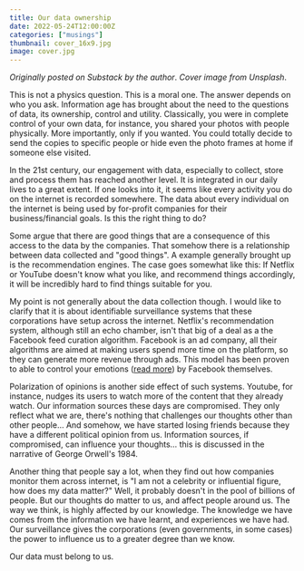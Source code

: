 ```yaml
---
title: Our data ownership
date: 2022-05-24T12:00:00Z
categories: ["musings"]
thumbnail: cover_16x9.jpg
image: cover.jpg
---
```


_Originally posted on Substack by the author_.
_Cover image from Unsplash_.

This is not a physics question. This is a moral one. The answer depends on who you ask. Information age has brought about the need to the questions of data, its ownership, control and utility. Classically, you were in complete control of your own data, for instance, you shared your photos with people physically. More importantly, only if you wanted. You could totally decide to send the copies to specific people or hide even the photo frames at home if someone else visited.

In the 21st century, our engagement with data, especially to collect, store and process them has reached another level. It is integrated in our daily lives to a great extent. If one looks into it, it seems like every activity you do on the internet is recorded somewhere. The data about every individual on the internet is being used by for-profit companies for their business/financial goals. Is this the right thing to do?

Some argue that there are good things that are a consequence of this access to the data by the companies. That somehow there is a relationship between data collected and "good things". A example generally brought up is the recommendation engines. The case goes somewhat like this: If Netflix or YouTube doesn't know what you like, and recommend things accordingly, it will be incredibly hard to find things suitable for you.

My point is not generally about the data collection though. I would like to clarify that it is about identifiable surveillance systems that these corporations have setup across the internet. Netflix's recommendation system, although still an echo chamber, isn't that big of a deal as a the Facebook feed curation algorithm. Facebook is an ad company, all their algorithms are aimed at making users spend more time on the platform, so they can generate more revenue through ads. This model has been proven to able to control your emotions ([read more](https://www.theguardian.com/technology/2014/jun/29/facebook-users-emotions-news-feeds)) by Facebook themselves.

Polarization of opinions is another side effect of such systems. Youtube, for instance, nudges its users to watch more of the content that they already watch. Our information sources these days are compromised. They only reflect what we are, there's nothing that challenges our thoughts other than other people… And somehow, we have started losing friends because they have a different political opinion from us. Information sources, if compromised, can influence your thoughts… this is discussed in the narrative of George Orwell's 1984.

Another thing that people say a lot, when they find out how companies monitor them across internet, is "I am not a celebrity or influential figure, how does my data matter?" Well, it probably doesn't in the pool of billions of people. But our thoughts do matter to us, and affect people around us. The way we think, is highly affected by our knowledge. The knowledge we have comes from the information we have learnt, and experiences we have had. Our surveillance gives the corporations (even governments, in some cases) the power to influence us to a greater degree than we know.

Our data must belong to us.

